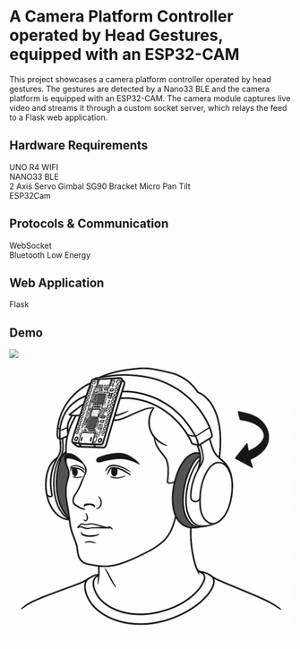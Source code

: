 <h1>A Camera Platform Controller operated by Head Gestures, equipped with an ESP32-CAM</h1>

This project showcases a camera platform controller operated by head gestures. The gestures are detected by a Nano33 BLE and the camera platform is equipped with an ESP32-CAM. The camera module captures live video and streams it through a custom socket server, which relays the feed to a Flask web application.

<h2>Hardware Requirements</h2>

UNO R4 WIFI
</br>
NANO33 BLE
</br>
2 Axis Servo Gimbal SG90 Bracket Micro Pan Tilt
</br>
ESP32Cam
</br>

<h2>Protocols & Communication</h2>

WebSocket
</br>
Bluetooth Low Energy

<h2>Web Application</h2>

Flask

<h2>Demo</h2>

<img src="./images/demo1.png" />
</br>
<img src="./images/demo2.png" />
